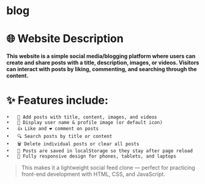 # blog
# 🌐 Website Description

**This website is a simple social media/blogging platform where users can create and share posts with a title, description, images, or videos. Visitors can interact with posts by liking, commenting, and searching through the content.**

# ✨ Features include:
	•	📝 Add posts with title, content, images, and videos
	•	👤 Display user name & profile image (or default icon)
	•	👍 Like and ❤ comment on posts
	•	🔍 Search posts by title or content
	•	🗑 Delete individual posts or clear all posts
	•	💾 Posts are saved in localStorage so they stay after page reload
	•	📱 Fully responsive design for phones, tablets, and laptops

> This makes it a lightweight social feed clone — perfect for practicing front-end development with HTML, CSS, and JavaScript.
